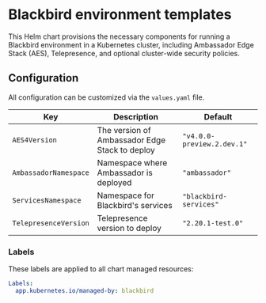 # Blackbird environment templates

This Helm chart provisions the necessary components for running a Blackbird environment in a Kubernetes cluster, including Ambassador Edge Stack (AES), Telepresence, and optional cluster-wide security policies.

## Configuration

All configuration can be customized via the `values.yaml` file.


| Key                   | Description                                       | Default                        |
|------------------------|---------------------------------------------------|--------------------------------|
| `AES4Version`          | The version of Ambassador Edge Stack to deploy    | `"v4.0.0-preview.2.dev.1"`     |
| `AmbassadorNamespace` | Namespace where Ambassador is deployed             | `"ambassador"`                |
| `ServicesNamespace`   | Namespace for Blackbird's services                 | `"blackbird-services"`        |
| `TelepresenceVersion` | Telepresence version to deploy                     | `"2.20.1-test.0"`             |

### Labels

These labels are applied to all chart managed resources:

```yaml
Labels:
  app.kubernetes.io/managed-by: blackbird
